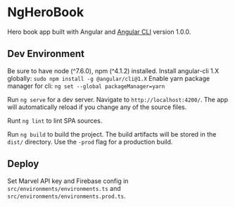 # NgHeroBook

Hero book app built with Angular and [Angular CLI](https://github.com/angular/angular-cli) version 1.0.0.

## Dev Environment

Be sure to have node (^7.6.0), npm (^4.1.2) installed.
Install angular-cli 1.X globally: `sudo npm install -g @angular/cli@1.X`
Enable yarn package manager for cli: `ng set --global packageManager=yarn`

Run `ng serve` for a dev server. Navigate to `http://localhost:4200/`. The app will automatically reload if you change any of the source files.

Runt `ng lint` to lint SPA sources.

Run `ng build` to build the project. The build artifacts will be stored in the `dist/` directory. Use the `-prod` flag for a production build.

## Deploy

Set Marvel API key and Firebase config in `src/environments/environments.ts` and `src/environments/environments.prod.ts`.

